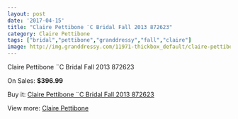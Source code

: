 ```yaml
---
layout: post
date: '2017-04-15'
title: "Claire Pettibone ¨C Bridal Fall 2013 872623"
category: Claire Pettibone
tags: ["bridal","pettibone","granddressy","fall","claire"]
image: http://img.granddressy.com/11971-thickbox_default/claire-pettibone-c-bridal-fall-2013-872623.jpg
---
```

Claire Pettibone ¨C Bridal Fall 2013 872623

On Sales: **$396.99**
<a href="https://www.granddressy.com/en/claire-pettibone/11066-claire-pettibone-c-bridal-fall-2013-872623.html"><amp-img layout="responsive" width="600" height="600" src="//img.granddressy.com/11971-thickbox_default/claire-pettibone-c-bridal-fall-2013-872623.jpg" alt="Claire Pettibone ¨C Bridal Fall 2013 872623 0" /></a>

Buy it: [Claire Pettibone ¨C Bridal Fall 2013 872623](https://www.granddressy.com/en/claire-pettibone/11066-claire-pettibone-c-bridal-fall-2013-872623.html "Claire Pettibone ¨C Bridal Fall 2013 872623")

View more: [Claire Pettibone](https://www.granddressy.com/en/28-claire-pettibone "Claire Pettibone")